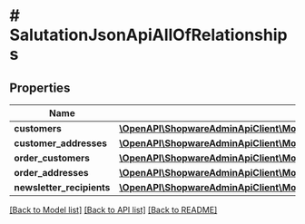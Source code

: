 # # SalutationJsonApiAllOfRelationships

## Properties

Name | Type | Description | Notes
------------ | ------------- | ------------- | -------------
**customers** | [**\OpenAPI\ShopwareAdminApiClient\Model\SalutationJsonApiAllOfRelationshipsCustomers**](SalutationJsonApiAllOfRelationshipsCustomers.md) |  | [optional]
**customer_addresses** | [**\OpenAPI\ShopwareAdminApiClient\Model\SalutationJsonApiAllOfRelationshipsCustomerAddresses**](SalutationJsonApiAllOfRelationshipsCustomerAddresses.md) |  | [optional]
**order_customers** | [**\OpenAPI\ShopwareAdminApiClient\Model\SalutationJsonApiAllOfRelationshipsOrderCustomers**](SalutationJsonApiAllOfRelationshipsOrderCustomers.md) |  | [optional]
**order_addresses** | [**\OpenAPI\ShopwareAdminApiClient\Model\SalutationJsonApiAllOfRelationshipsOrderAddresses**](SalutationJsonApiAllOfRelationshipsOrderAddresses.md) |  | [optional]
**newsletter_recipients** | [**\OpenAPI\ShopwareAdminApiClient\Model\SalutationJsonApiAllOfRelationshipsNewsletterRecipients**](SalutationJsonApiAllOfRelationshipsNewsletterRecipients.md) |  | [optional]

[[Back to Model list]](../../README.md#models) [[Back to API list]](../../README.md#endpoints) [[Back to README]](../../README.md)
